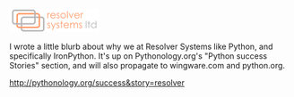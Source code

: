 <!--
.. title: IronPython at Resolver Systems
.. slug: ironpython-at-resolver-systems
.. date: 2008-08-01 01:12:17-05:00
.. tags: python,software,presentations
.. link: 
.. description: 
.. type: text
-->


![Resolver Systems logo](/files/2008/08/resolversystems-logo-web.png)

I wrote a little blurb about why we at Resolver Systems like Python, and
specifically IronPython. It's up on Pythonology.org's "Python success
Stories" section, and will also propagate to wingware.com and
python.org.

<http://pythonology.org/success&story=resolver>